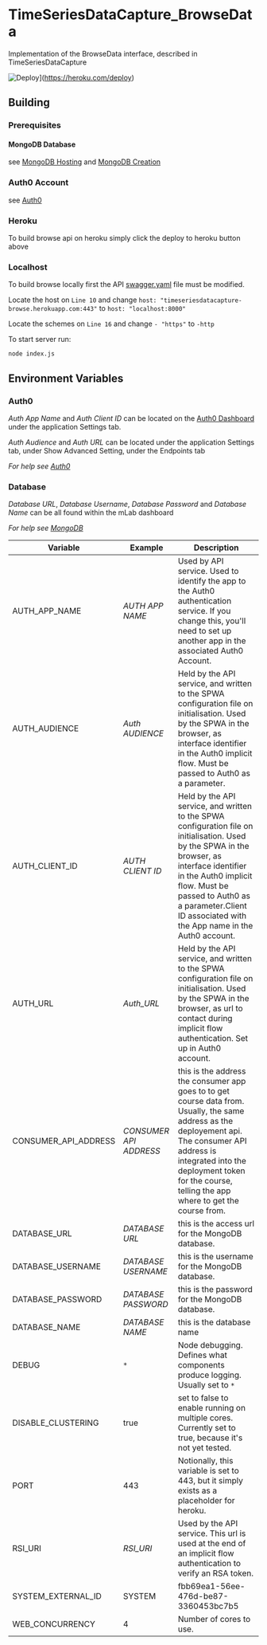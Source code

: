 # TimeSeriesDataCapture_BrowseData
Implementation of the BrowseData interface, described in TimeSeriesDataCapture 

![Deploy](https://www.herokucdn.com/deploy/button.svg)](https://heroku.com/deploy)

## Building

### Prerequisites

#### MongoDB Database
see [MongoDB Hosting](https://github.com/CMDT/TimeSeriesDataCapture#mongodb-hosting) and [MongoDB Creation](https://github.com/CMDT/TimeSeriesDataCapture#mongodb-creation)

### Auth0 Account
see [Auth0](https://github.com/CMDT/TimeSeriesDataCapture#auth0)

### Heroku
To build browse api on heroku simply click the deploy to heroku button above

### Localhost
To build browse locally first the API [swagger.yaml](https://github.com/CMDT/TimeSeriesDataCapture_BrowseData/blob/master/src/BrowseAPI/api/swagger.yaml) file must be modified.

Locate the host on `Line 10` and change `host: "timeseriesdatacapture-browse.herokuapp.com:443"` to `host: "localhost:8000"`

Locate the schemes on `Line 16` and change `- "https"` to `-http`

To start server run:

```
node index.js
```

## Environment Variables 

### Auth0
*Auth App Name* and *Auth Client ID* can be located on the [Auth0 Dashboard](https://manage.auth0.com) under the application Settings tab. 

*Auth Audience* and *Auth URL* can be located under the application Settings tab, under Show Advanced Setting, under the Endpoints tab

*For help see [Auth0](https://github.com/CMDT/TimeSeriesDataCapture#auth0)*

### Database
*Database URL*, *Database Username*, *Database Password* and *Database Name* can be all found within the mLab dashboard

*For help see [MongoDB](https://github.com/CMDT/TimeSeriesDataCapture#mongodb-hosting)*

| Variable             | Example                                  | Description                              |
| -------------------- | ---------------------------------------- | ---------------------------------------- |
| AUTH_APP_NAME        | *AUTH APP NAME*                          | Used by API service. Used to identify the app to the Auth0 authentication service. If you change this, you'll need to set up another app in the associated Auth0 Account. |
| AUTH_AUDIENCE        | *Auth AUDIENCE*                          | Held by the API service, and written to the SPWA configuration file on initialisation. Used by the SPWA in the browser, as interface identifier in the Auth0 implicit flow. Must be passed to Auth0 as a parameter.                           |
| AUTH_CLIENT_ID       | *AUTH CLIENT ID*                         | Held by the API service, and written to the SPWA configuration file on initialisation. Used by the SPWA in the browser, as interface identifier in the Auth0 implicit flow. Must be passed to Auth0 as a parameter.Client ID associated with the App name in the Auth0 account. |
| AUTH_URL             | *Auth_URL*                               | Held by the API service, and written to the SPWA configuration file on initialisation. Used by the SPWA in the browser, as url to contact during implicit flow authentication. Set up in Auth0 account.                                          |
| CONSUMER_API_ADDRESS | *CONSUMER API ADDRESS*                    | this is the address the consumer app goes to to get course data from. Usually, the same address as the deployement api. The consumer API address is integrated into the deployment token for the course, telling the app where to get the course from.     |
| DATABASE_URL         | *DATABASE URL*                           | this is the access url for the  MongoDB database. |
| DATABASE_USERNAME    | *DATABASE USERNAME*                      | this is the username for the  MongoDB database. |
| DATABASE_PASSWORD    | *DATABASE PASSWORD*                      | this is the password for the  MongoDB database. |
| DATABASE_NAME        | *DATABASE NAME*                          | this is the database name|
| DEBUG                | `*`                                      | Node debugging. Defines what components produce logging. Usually set to `*` |
| DISABLE_CLUSTERING   | true                                     | set to false to enable running on multiple cores. Currently set to true, because it's not yet tested. |
| PORT                 | 443                                      | Notionally, this variable is set to 443, but it simply exists as a placeholder for heroku. |
| RSI_URI              | *RSI_URI*                                | Used by the API service. This url is used at the end of an implicit flow authentication to verify an RSA token. |
| SYSTEM_EXTERNAL_ID   | SYSTEM                                   | fbb69ea1-56ee-476d-be87-3360453bc7b5     |
| WEB_CONCURRENCY      | 4                                        | Number of cores to use.                  |

